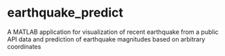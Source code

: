 # earthquake_predict
A MATLAB application for visualization of recent earthquake from a public API data and prediction of earthquake magnitudes based on arbitrary coordinates
